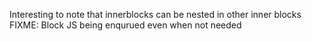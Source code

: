 Interesting to note that innerblocks can be nested in other inner blocks
FIXME: Block JS being enqurued even when not needed
